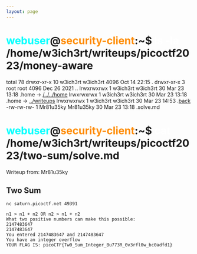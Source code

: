 ```yaml
---
layout: page
---
```


# <span style="color: cyan;">webuser</span>@<span style="color: darkorange;">security-client</span>:~$ <span style="color: white;">ls -la</span>  /home/w3ich3rt/writeups/picoctf2023/money-aware
total 78
drwxr-xr-x 10 w3ich3rt w3ich3rt  4096 Oct 14 22:15 .
drwxr-xr-x  3 root     root      4096 Dec 26  2021 ..
lrwxrwxrwx  1 w3ich3rt w3ich3rt    30 Mar 23 13:18 .home -> [/../../home](/)
lrwxrwxrwx  1 w3ich3rt w3ich3rt    30 Mar 23 13:18 .home -> [../writeups](/writeups.md)
lrwxrwxrwx  1 w3ich3rt w3ich3rt    30 Mar 23 14:53 .[back](/writeups/picoctf2023/picoctf_readme)
-rw-rw-rw-  1 Mr81u35ky Mr81u35ky  30 Mar 23 13:18 .solve.md

# <span style="color: cyan;">webuser</span>@<span style="color: darkorange;">security-client</span>:~$ <span style="color: white;">cat</span>  /home/w3ich3rt/writeups/picoctf2023/two-sum/solve.md

Writeup from: Mr81u35ky

## Two Sum

`nc saturn.picoctf.net 49391`

```shell
n1 > n1 + n2 OR n2 > n1 + n2 
What two positive numbers can make this possible: 
2147483647 
2147483647 
You entered 2147483647 and 2147483647
You have an integer overflow
YOUR FLAG IS: picoCTF{Tw0_Sum_Integer_Bu773R_0v3rfl0w_bc0adfd1}
```
